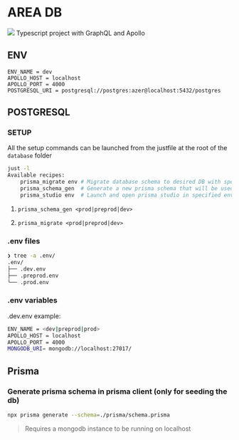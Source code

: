 # AREA DB

![](https://badgen.net/badge/icon/graphql?icon=graphql&label) Typescript project with GraphQL and Apollo



## ENV

```
ENV_NAME = dev
APOLLO_HOST = localhost
APOLLO_PORT = 4000
POSTGRESQL_URI = postgresql://postgres:azer@localhost:5432/postgres
```

## POSTGRESQL

### SETUP

All the setup commands can be launched from the justfile at the root of the `database` folder

```bash
just -l
Available recipes:
    prisma_migrate env # Migrate database schema to desired DB with specified environment (possible values are: prod, preprod and dev)
    prisma_schema_gen  # Generate a new prisma schema that will be used inside the code
    prisma_studio env  # Launch and open prisma studio in specified environment (possible values are: prod, preprod and dev)
```

1. `prisma_schema_gen <prod|preprod|dev>`

2. `prisma_migrate <prod|preprod|dev>`


### .env files

```bash
❯ tree -a .env/
.env/
├── .dev.env
├── .preprod.env
└── .prod.env
```

### .env variables

.dev.env example:
```bash
ENV_NAME = <dev|preprod|prod>
APOLLO_HOST = localhost
APOLLO_PORT = 4000
MONGODB_URI= mongodb://localhost:27017/
```

## Prisma

### Generate prisma schema in prisma client (only for seeding the db)
```bash
npx prisma generate --schema=./prisma/schema.prisma
```


> Requires a mongodb instance to be running on localhost
